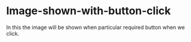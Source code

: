 # Image-shown-with-button-click
In this the image will be shown when particular required button when we click.
